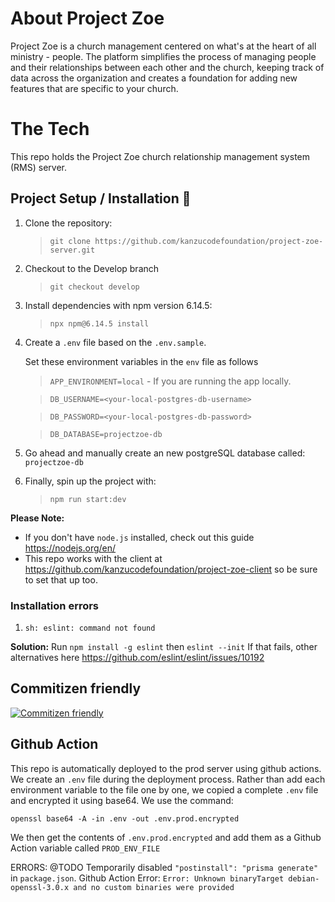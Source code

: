 # About Project Zoe

Project Zoe is a church management centered on what's at the heart of all ministry - people. The platform simplifies the process of managing people and their relationships between each other and the church, keeping track of data across the organization and creates a foundation for adding new features that are specific to your church.

# The Tech

This repo holds the Project Zoe church relationship management system (RMS) server. 

## Project Setup / Installation 🚀

1. Clone the repository:

    > `git clone https://github.com/kanzucodefoundation/project-zoe-server.git`

2. Checkout to the Develop branch

    > `git checkout develop`

3. Install dependencies with npm version 6.14.5:

    > `npx npm@6.14.5 install`

4. Create a `.env` file based on the `.env.sample`.

    Set these environment variables in the `env` file as follows 

    > `APP_ENVIRONMENT=local` - If you are running the app locally.

    > `DB_USERNAME=<your-local-postgres-db-username>`

    > `DB_PASSWORD=<your-local-postgres-db-password>`

    > `DB_DATABASE=projectzoe-db`

5. Go ahead and manually create an new postgreSQL database called: `projectzoe-db`

6. Finally, spin up the project with:

    > `npm run start:dev`

**Please Note:** 
- If you don't have `node.js` installed, check out this guide https://nodejs.org/en/
- This repo works with the client at https://github.com/kanzucodefoundation/project-zoe-client so be sure to set that up too.


### Installation errors
1. `sh: eslint: command not found`

**Solution:** Run `npm install -g eslint` then `eslint --init`
If that fails, other alternatives here https://github.com/eslint/eslint/issues/10192

## Commitizen friendly
[![Commitizen friendly](https://img.shields.io/badge/commitizen-friendly-brightgreen.svg)](http://commitizen.github.io/cz-cli/)


## Github Action
This repo is automatically deployed to the prod server using github actions. We create an `.env` file during the deployment process. Rather than add each environment variable to the file one by one, we copied a complete `.env` file and encrypted it using base64. We use the command:

```
openssl base64 -A -in .env -out .env.prod.encrypted
```

We then get the contents of `.env.prod.encrypted` and add them as a Github Action variable called `PROD_ENV_FILE`

ERRORS:
@TODO Temporarily disabled `"postinstall": "prisma generate"` in `package.json`. Github Action Error: `Error: Unknown binaryTarget debian-openssl-3.0.x and no custom binaries were provided`





